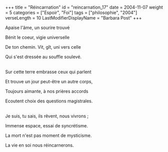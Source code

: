 +++
title = "Réincarnation"
id = "reincarnation_17"
date = 2004-11-07
weight = 5
categories = ["Espoir", "Foi"]
tags = ["philosophie", "2004"]
verseLength = 10
LastModifierDisplayName = "Barbara Post"
+++

Apaise l'âme, un sourire trouvé

Bénit le coeur, vigie universelle

De ton chemin. Vit, gît, uni vers celle

Qui s'est dressée au souffle soulevé.

 \
Sur cette terre embrasse ceux qui parlent

Et trouve un jour peut-être un autre corps,

Toujours aimante, à nos prières accords

Ecoutent choix des questions magistrales.

 \
Je suis, tu sais, ils rêvent, nous vivrons ;

Immense espace, essai de syncrétisme.

La mort n'est pas moment de mysticisme.

La vie en soi nous réincarnerons.
